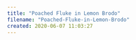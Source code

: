 ```yaml
---
title: "Poached Fluke in Lemon Brodo"
filename: "Poached-Fluke-in-Lemon-Brodo"
created: 2020-06-07 11:03:27
---
```


